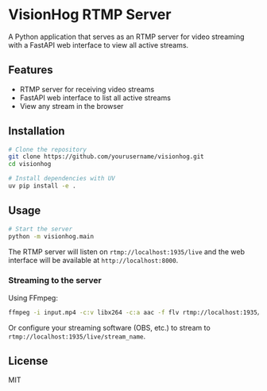 # VisionHog RTMP Server

A Python application that serves as an RTMP server for video streaming with a FastAPI web interface to view all active streams.

## Features

- RTMP server for receiving video streams
- FastAPI web interface to list all active streams
- View any stream in the browser

## Installation

```bash
# Clone the repository
git clone https://github.com/yourusername/visionhog.git
cd visionhog

# Install dependencies with UV
uv pip install -e .
```

## Usage

```bash
# Start the server
python -m visionhog.main
```

The RTMP server will listen on `rtmp://localhost:1935/live` and the web interface will be available at `http://localhost:8000`.

### Streaming to the server

Using FFmpeg:
```bash
ffmpeg -i input.mp4 -c:v libx264 -c:a aac -f flv rtmp://localhost:1935/live/stream_name
```

Or configure your streaming software (OBS, etc.) to stream to `rtmp://localhost:1935/live/stream_name`.

## License

MIT